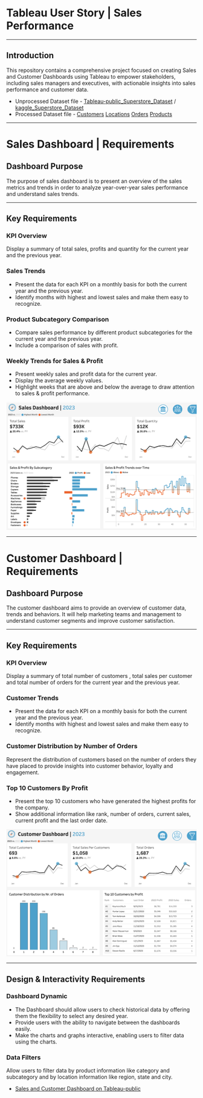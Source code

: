 # **Tableau User Story | Sales Performance**
---
## **Introduction**
This repository contains a comprehensive project focused on creating Sales and Customer Dashboards using Tableau to empower stakeholders, including sales managers and executives, with actionable insights into sales performance and customer data.
 - Unprocessed Dataset file - [Tableau-public_Superstore_Dataset]( https://github.com/samm-ai/Sales-Performance-Dashboard/blob/main/Sample_Superstore_Sales.xls) / [kaggle_Superstore_Dataset](https://www.kaggle.com/datasets/vivek468/superstore-dataset-final)
 - Processed Dataset file - [Customers](https://github.com/samm-ai/Sales-Performance-Dashboard/blob/main/Customers.csv) [Locations](https://github.com/samm-ai/Sales-Performance-Dashboard/blob/main/Location.csv) [Orders](https://github.com/samm-ai/Sales-Performance-Dashboard/blob/main/Orders.csv) [Products](https://github.com/samm-ai/Sales-Performance-Dashboard/blob/main/Products.csv)

---
# **Sales Dashboard | Requirements**
## **Dashboard Purpose**
<p>The purpose of sales dashboard is to present an overview of the sales metrics and trends in order to analyze year-over-year sales performance and understand sales trends.<p/>

---
## **Key Requirements**
### **KPI Overview**
<p>Display a summary of total sales, profits and quantity for the current year and the previous year.<p/>

### **Sales Trends**
 - Present the data for each KPI on a monthly basis for both the current year and the previous year.
 - Identify months with highest and lowest sales and make them easy to recognize.

### **Product Subcategory Comparison**
 - Compare sales performance by different product subcategories for the current year and the previous year.
 - Include a comparison of sales with profit.

### **Weekly Trends for Sales & Profit**

 - Present weekly sales and profit data for the current year.
 - Display the average weekly values.
 - Highlight weeks that are above and below the average to draw attention to sales & profit performance.


[![](https://github.com/samm-ai/Sales-Performance-Dashboard/blob/main/Sales-Dashboard-screenshot.png)](https://public.tableau.com/views/SalesCustomerDashboardsDynamic_17370380000210/SalesDashboard?:language=en-US&:sid=&:redirect=auth&:display_count=n&:origin=viz_share_link)


---

# **Customer Dashboard | Requirements**
## **Dashboard Purpose**
The customer dashboard aims to provide an overview of customer data, trends and behaviors. It will help marketing teams and management to understand customer segments and improve customer satisfaction.

---
## **Key Requirements**
### **KPI Overview**
Display a summary of total number of customers , total sales per customer and total number of orders for the current year and the previous year.

### **Customer Trends**
 - Present the data for each KPI on a monthly basis for both the current year and the previous year.
 - Identify months with highest and lowest sales and make them easy to recognize.

### **Customer Distribution by Number of Orders**
Represent the distribution of customers based on the number of orders they have placed to provide insights into customer behavior, loyalty and engagement.

### **Top 10 Customers By Profit**
 - Present the top 10 customers who have generated the highest profits for the company.
 - Show additional information like rank, number of orders, current sales, current profit and the last order date.


[![](https://github.com/samm-ai/Sales-Performance-Dashboard/blob/main/Customer-Dashboard-screenshot.png)](https://public.tableau.com/views/SalesCustomerDashboardsDynamic_17370380000210/SalesDashboard?:language=en-US&:sid=&:redirect=auth&:display_count=n&:origin=viz_share_link)

---

## **Design & Interactivity Requirements**
### **Dashboard Dynamic**
 - The Dashboard should allow users to check historical data by offering them the flexibility to select any desired year.
 - Provide users with the ability to navigate between the dashboards easily.
 - Make the charts and graphs interactive, enabling users to filter data using the charts.

### **Data Filters**
Allow users to filter data by product information like category and subcategory and by location information like region, state and city.

 - [Sales and Customer Dashboard on Tableau-public](https://public.tableau.com/views/SalesCustomerDashboardsDynamic_17370380000210/SalesDashboard?:language=en-US&:sid=&:redirect=auth&:display_count=n&:origin=viz_share_link)
